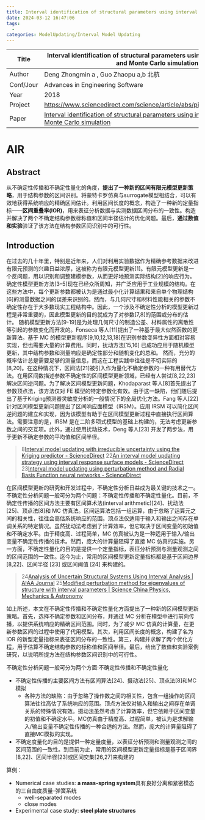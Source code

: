 ```yaml
---
title: Interval identification of structural parameters using interval overlap ratio and Monte Carlo simulation
date: 2024-03-12 16:47:06
tags:
  - 
categories: ModelUpdating/Interval Model Updating
---
```


| Title     | Interval identification of structural parameters using interval overlap ratio and Monte Carlo simulation                                                                                                 |
| --------- | -------------------------------------------------------------------------------------------------------------------------------------------------------------------------------------------------------- |
| Author    | Deng Zhongmin a , Guo Zhaopu a,b 北航                                                                                                                                                                      |
| Conf/Jour | Advances in Engineering Software                                                                                                                                                                         |
| Year      | 2018                                                                                                                                                                                                     |
| Project   | https://www.sciencedirect.com/science/article/abs/pii/S096599781731164X                                                                                                                                  |
| Paper     | [Interval identification of structural parameters using interval overlap ratio and Monte Carlo simulation](https://readpaper.com/pdf-annotate/note?pdfId=2201610607974204928&noteId=2201611039416835840) |

<!-- more -->

# AIR

## Abstract

从不确定性传播和不确定性量化的角度，**提出了一种新的区间有限元模型更新策略**，用于结构参数的区间识别。将蒙特卡罗仿真与surrogate模型相结合，可以有效地获得系统响应的精确区间估计。利用区间长度的概念，构造了一种新的定量指标——**区间重叠率(IOR)**，用来表征分析数据与实测数据区间分布的一致性。构造并解决了两个不确定结构参数标称值和区间半径估计的优化问题。最后，**通过数值和实验**验证了该方法在结构参数区间识别中的可行性。

## Introduction

在过去的几十年里，特别是近年来，人们对利用实验数据作为精确参考数据来改进有限元预测的兴趣日益浓厚，这被称为有限元模型更新[1]。有限元模型更新是一个反问题，用以识别和调整建模参数，从而更好地预测实际结构[2]的响应行为。确定性模型更新方法[3–5]现在已经众所周知，并广泛应用于工业规模的结构。在这些方法中，每个更新参数都被认为是通过最小化计算结果和来自单个物理结构[6]的测量数据之间的误差来识别的。然而，与几何尺寸和材料性能相关的参数不确定性存在于大多数现实工程结构中。因此，一个涉及不确定性分析的模型更新过程是非常重要的，因此模型更新的目的就成为了对参数[7,8]的范围或分布的估计。
随机模型更新方法[9-19]是为处理几何尺寸的制造公差、材料属性的离散性等引起的参数变化而开发的。Fonseca 等人[11]提出了一种基于最大似然函数的更新算法。基于 MC 的模型更新程序[9,10,12,13,18]在识别参数变异性方面相对容易实现，但也需要大量的计算费用。同时，扰动方法[15,16] 已成功应用于随机模型更新，其中结构参数和测量响应是确定性部分和随机变化的总和。
然而，充分的概率估计总是需要足够的测量信息，而这在工程实践中往往是不切实际的 [8,20]。在这种情况下，区间法[21]被引入作为量化不确定参数的一种有用替代方法。在用区间数描述参数不确定性的区间模型更新领域，已经有人尝试[8,22,23]解决区间逆问题。为了解决区间模型更新问题，Khodaparast 等人[8]首先提出了参数顶点法，该方法仅对 FE 模型的特定参数化有效。由于这一缺陷，他们随后提出了基于Kriging预测器灵敏度分析的一般情况下的全局优化方法。Fang 等人[22]针对区间模型更新问题提出了区间响应面模型（IRSM）。应用 IRSM 可以简化区间逆问题的建立和实现，因为该模型有助于在区间模型更新过程中直接执行区间算法。需要注意的是，IRSM 是在二阶多项式模型的基础上构建的，无法考虑更新参数之间的交互项。此外，通过使用扰动技术，Deng 等人[23] 开发了两步法，用于更新不确定参数的平均值和区间半径。

> 8[Interval model updating with irreducible uncertainty using the Kriging predictor - ScienceDirect](https://www.sciencedirect.com/science/article/pii/S0888327010003286)
> 22[An interval model updating strategy using interval response surface models - ScienceDirect](https://www.sciencedirect.com/science/article/pii/S0888327015000229)
> 23[Interval model updating using perturbation method and Radial Basis Function neural networks - ScienceDirect](https://www.sciencedirect.com/science/article/pii/S0888327016303417)

在区间模型更新的研究和开发过程中，不确定性分析日益成为最关键的技术之一。不确定性分析问题一般可分为两个问题：不确定性传播和不确定性量化。目前，不确定性传播的区间方法主要有区间算术法(interval arithmetic)[24]、扰动法[25]、顶点法[8]和 MC 仿真法。区间运算法包括一组运算，由于忽略了运算元之间的相关性，往往会高估系统响应的范围。顶点法仅适用于输入和输出之间存在单调关系的特定情况。虽然扰动法考虑到了计算效率，但它取决于区间变量的初始值和不确定水平。由于精度高、过程简单，MC 仿真被认为是一种适用于输入/输出变量不确定性传播的技术。然而，庞大的计算量阻碍了直接 MC 仿真的实施。另一方面，不确定性量化的目的是提供一个定量指标，表征分析预测与测量观测之间的区间范围的一致性。迄今为止，常用的区间模型更新定量指标都是基于区间边界 [8,22]、区间半径 [23] 或区间阈值 [24] 来构建的。

> 24[Analysis of Uncertain Structural Systems Using Interval Analysis | AIAA Journal](https://arc.aiaa.org/doi/abs/10.2514/2.164)
> 25[Modified perturbation method for eigenvalues of structure with interval parameters | Science China Physics, Mechanics & Astronomy](https://link.springer.com/article/10.1007/s11433-013-5328-6)
> 

如上所述，本文在不确定性传播和不确定性量化方面提出了一种新的区间模型更新策略。首先，选择不确定参数和区间分布，并通过 MC 分析在模型中进行前向传播，以提供系统响应的精确区间范围。同时，为了减少 MC 仿真的计算量，在更新参数区间的过程中使用了代用模型。其次，利用区间长度的概念，构建了名为 IOR 的新型定量指标来表征区间分布的一致性。第三，构建并求解了两个优化方程，用于估算不确定结构参数的标称值和区间半径。最后，给出了数值和实验案例研究，以说明所提方法在结构参数区间识别中的可行性。

不确定性分析问题一般可分为两个方面:不确定性传播和不确定性量化
- 不确定性传播的主要区间方法有区间算法[24]、摄动法[25]、顶点法[8]和MC模拟
  - 各种方法的缺陷：由于忽略了操作数之间的相关性，包含一组操作的区间算法往往高估了系统响应的范围。顶点方法仅对输入和输出之间存在单调关系的特殊情况有效。摄动法虽然考虑了计算效率，但它依赖于区间变量的初值和不确定水平。MC仿真由于精度高、过程简单，被认为是求解输入/输出变量不确定性传播的一种合适的方法。然而，庞大的计算量阻碍了直接MC模拟的实现。
- 不确定度量化的目的是提供一种定量度量，以表征分析预测和测量观测之间的区间范围的一致性。到目前为止，常用的区间模型更新定量指标是基于区间界[8,22]、区间半径[23]或区间交集[26,27]来构建的

算例：
- Numerical case studies: **a mass-spring system**具有良好分离和紧密模态的三自由度质量-弹簧系统
  - well-separated modes
  - close modes
- Experimental case study: **steel plate structures**
